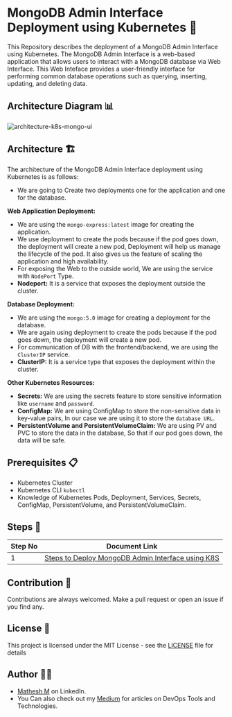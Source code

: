 # MongoDB Admin Interface Deployment using Kubernetes 🚀

This Repository describes the deployment of a MongoDB Admin Interface using Kubernetes. The MongoDB Admin Interface is a web-based application that allows users to interact with a MongoDB database via Web Interface. This Web Inteface provides a user-friendly interface for performing common database operations such as querying, inserting, updating, and deleting data.

## Architecture Diagram 📊

![architecture-k8s-mongo-ui](https://github.com/mathesh-me/k8s-mondo-admin-interface/assets/144098846/2e95079f-302d-4a6f-b5d7-1e8c5d84889a)


## Architecture 🏗️

The architecture of the MongoDB Admin Interface deployment using Kubernetes is as follows:

- We are going to Create two deployments one for the application and one for the database.

**Web Application Deployment:**

- We are using the `mongo-express:latest` image for creating the application.
- We use deployment to create the pods because if the pod goes down, the deployment will create a new pod, Deployment will help us manage the lifecycle of the pod. It also gives us the feature of scaling the application and high availability.
- For exposing the Web to the outside world, We are using the service with `NodePort` Type.
- **Nodeport:** It is a service that exposes the deployment outside the cluster.

**Database Deployment:**

- We are using the `mongo:5.0` image for creating a deployment for the database.
- We are again using deployment to create the pods because if the pod goes down, the deployment will create a new pod.
- For communication of DB with the frontend/backend, we are using the `ClusterIP` service.
- **ClusterIP:** It is a service type that exposes the deployment within the cluster.

**Other Kubernetes Resources:**
- **Secrets:** We are using the secrets feature to store sensitive information like `username` and `password`.
- **ConfigMap:** We are using ConfigMap to store the non-sensitive data in key-value pairs, In our case we are using it to store the `database URL`.
- **PersistentVolume and PersistentVolumeClaim:** We are using PV and PVC to store the data in the database, So that if our pod goes down, the data will be safe.

## Prerequisites 📋

- Kubernetes Cluster
- Kubernetes CLI `kubectl`
- Knowledge of Kubernetes Pods, Deployment, Services, Secrets, ConfigMap, PersistentVolume, and PersistentVolumeClaim.

## Steps 📝

| Step No | Document Link |
| ------ | ------ |
| 1 | [Steps to Deploy MongoDB Admin Interface using K8S][Step-1] |

   [Step-1]: <./Steps/step1.md>

## Contribution 🤝

Contributions are always welcomed. Make a pull request or open an issue if you find any.

## License 📜

This project is licensed under the MIT License - see the [LICENSE](LICENSE) file for details

## Author 👨‍💻

- [Mathesh M](https://www.linkedin.com/in/mathesh-me/) on LinkedIn.
- You Can also check out my [Medium](https://medium.com/@mathesh-me) for articles on DevOps Tools and Technologies.️
